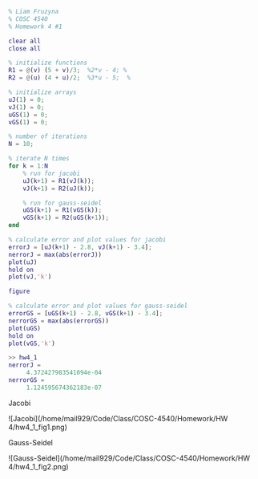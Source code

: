 ```matlab
% Liam Fruzyna
% COSC 4540
% Homework 4 #1

clear all
close all

% initialize functions
R1 = @(v) (5 + v)/3;  %2*v - 4; %
R2 = @(u) (4 + u)/2;  %3*u - 5;  %

% initialize arrays
uJ(1) = 0;
vJ(1) = 0;
uGS(1) = 0;
vGS(1) = 0;

% number of iterations
N = 10;

% iterate N times
for k = 1:N
    % run for jacobi
    uJ(k+1) = R1(vJ(k));
    vJ(k+1) = R2(uJ(k));

    % run for gauss-seidel
    uGS(k+1) = R1(vGS(k));
    vGS(k+1) = R2(uGS(k+1));
end

% calculate error and plot values for jacobi
errorJ = [uJ(k+1) - 2.8, vJ(k+1) - 3.4];
nerrorJ = max(abs(errorJ))
plot(uJ)
hold on
plot(vJ,'k')

figure

% calculate error and plot values for gauss-seidel
errorGS = [uGS(k+1) - 2.8, vGS(k+1) - 3.4];
nerrorGS = max(abs(errorGS))
plot(uGS)
hold on
plot(vGS,'k')
```

```matlab
>> hw4_1
nerrorJ =
     4.372427983541094e-04
nerrorGS =
     1.124595674362183e-07
```

Jacobi

![Jacobi](/home/mail929/Code/Class/COSC-4540/Homework/HW 4/hw4_1_fig1.png)

Gauss-Seidel

![Gauss-Seidel](/home/mail929/Code/Class/COSC-4540/Homework/HW 4/hw4_1_fig2.png)
